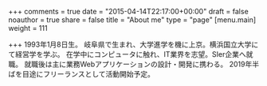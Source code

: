 +++
comments = true
date = "2015-04-14T22:17:00+00:00"
draft = false
noauthor = true
share = false
title = "About me"
type = "page"
[menu.main]
weight = 111

+++
1993年1月8日生。
岐阜県で生まれ、大学進学を機に上京。横浜国立大学にて経営学を学ぶ。
在学中にコンピュータに触れ、IT業界を志望。SIer企業へ就職。
就職後は主に業務Webアプリケーションの設計・開発に携わる。
2019年半ばを目途にフリーランスとして活動開始予定。
